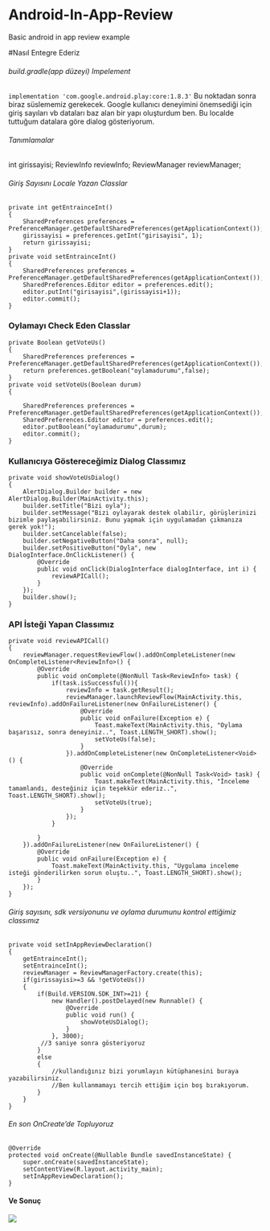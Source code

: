 # Android-In-App-Review
Basic android in app review example

#Nasıl Entegre Ederiz
###### build.gradle(app düzeyi) Impelement
``` implementation 'com.google.android.play:core:1.8.3' ```
Bu noktadan sonra biraz süslememiz gerekecek. Google kullanıcı deneyimini önemsediği için giriş sayıları vb dataları baz alan bir yapı oluşturdum ben. Bu localde tuttuğum datalara göre dialog gösteriyorum.
###### Tanımlamalar
int girissayisi;
ReviewInfo reviewInfo;
ReviewManager reviewManager;

###### Giriş Sayısını Locale Yazan Classlar
```
private int getEntrainceInt()
{
    SharedPreferences preferences = PreferenceManager.getDefaultSharedPreferences(getApplicationContext());
    girissayisi = preferences.getInt("girisayisi", 1);
    return girissayisi;
}
private void setEntrainceInt()
{
    SharedPreferences preferences = PreferenceManager.getDefaultSharedPreferences(getApplicationContext());
    SharedPreferences.Editor editor = preferences.edit();
    editor.putInt("girisayisi",(girissayisi+1));
    editor.commit();
}
```

### Oylamayı Check Eden Classlar
```
private Boolean getVoteUs()
{
    SharedPreferences preferences = PreferenceManager.getDefaultSharedPreferences(getApplicationContext());
    return preferences.getBoolean("oylamadurumu",false);
}
private void setVoteUs(Boolean durum)
{

    SharedPreferences preferences = PreferenceManager.getDefaultSharedPreferences(getApplicationContext());
    SharedPreferences.Editor editor = preferences.edit();
    editor.putBoolean("oylamadurumu",durum);
    editor.commit();
}
```
### Kullanıcıya Göstereceğimiz Dialog Classımız
```
private void showVoteUsDialog()
{
    AlertDialog.Builder builder = new AlertDialog.Builder(MainActivity.this);
    builder.setTitle("Bizi oyla");
    builder.setMessage("Bizi oylayarak destek olabilir, görüşlerinizi bizimle paylaşabilirsiniz. Bunu yapmak için uygulamadan çıkmanıza gerek yok!");
    builder.setCancelable(false);
    builder.setNegativeButton("Daha sonra", null);
    builder.setPositiveButton("Oyla", new DialogInterface.OnClickListener() {
        @Override
        public void onClick(DialogInterface dialogInterface, int i) {
            reviewAPICall();
        }
    });
    builder.show();
}
```
### API İsteği Yapan Classımız
```
private void reviewAPICall()
{
    reviewManager.requestReviewFlow().addOnCompleteListener(new OnCompleteListener<ReviewInfo>() {
        @Override
        public void onComplete(@NonNull Task<ReviewInfo> task) {
            if(task.isSuccessful()){
                reviewInfo = task.getResult();
                reviewManager.launchReviewFlow(MainActivity.this, reviewInfo).addOnFailureListener(new OnFailureListener() {
                    @Override
                    public void onFailure(Exception e) {
                        Toast.makeText(MainActivity.this, "Oylama başarısız, sonra deneyiniz..", Toast.LENGTH_SHORT).show();
                        setVoteUs(false);
                    }
                }).addOnCompleteListener(new OnCompleteListener<Void>() {
                    @Override
                    public void onComplete(@NonNull Task<Void> task) {
                        Toast.makeText(MainActivity.this, "İnceleme tamamlandı, desteğiniz için teşekkür ederiz..", Toast.LENGTH_SHORT).show();
                        setVoteUs(true);
                    }
                });
            }

        }
    }).addOnFailureListener(new OnFailureListener() {
        @Override
        public void onFailure(Exception e) {
            Toast.makeText(MainActivity.this, "Uygulama inceleme isteği gönderilirken sorun oluştu..", Toast.LENGTH_SHORT).show();
        }
    });
}
```

###### Giriş sayısını, sdk versiyonunu ve oylama durumunu kontrol ettiğimiz classımız
```
private void setInAppReviewDeclaration()
{
    getEntrainceInt();
    setEntrainceInt();
    reviewManager = ReviewManagerFactory.create(this);
    if(girissayisi>=3 && !getVoteUs())
    {
        if(Build.VERSION.SDK_INT>=21) {
            new Handler().postDelayed(new Runnable() {
                @Override
                public void run() {
                    showVoteUsDialog();
                }
            }, 3000);
         //3 saniye sonra gösteriyoruz
        }
        else
        {
            //kullandığınız bizi yorumlayın kütüphanesini buraya yazabilirsiniz.
            //Ben kullanmamayı tercih ettiğim için boş bırakıyorum.
        }
    }
}
```
###### En son OnCreate’de Topluyoruz
```
@Override
protected void onCreate(@Nullable Bundle savedInstanceState) {
    super.onCreate(savedInstanceState);
    setContentView(R.layout.activity_main);
    setInAppReviewDeclaration();
}
```

#### Ve Sonuç
<img src="https://miro.medium.com/max/700/1*WuCl_lf6EUQjVGfwsMtNGA.png">